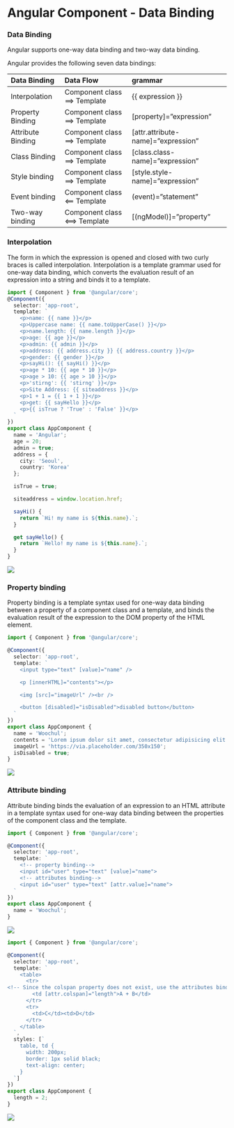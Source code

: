 # Angular Component - Data Binding

### Data Binding

Angular supports one-way data binding and two-way data binding. 

Angular provides the following seven data bindings:

| Data Binding |  Data Flow | grammar |
| :--- | :--- | :--- |
| Interpolation | Component class ⟹ Template | {{ expression }} |
| Property Binding | Component class ⟹ Template | \[property\]=”expression” |
| Attribute Binding | Component class ⟹ Template | \[attr.attribute-name\]=”expression” |
| Class Binding | Component class ⟹ Template | \[class.class-name\]=”expression” |
| Style binding | Component class ⟹ Template | \[style.style-name\]=”expression” |
| Event binding | Component class ⟸ Template | \(event\)=”statement” |
| Two-way binding | Component class ⟺ Template | \[\(ngModel\)\]=”property” |



### Interpolation

The form in which the expression is opened and closed with two curly braces is called interpolation. Interpolation is a template grammar used for one-way data binding, which converts the evaluation result of an expression into a string and binds it to a template.

```typescript
import { Component } from '@angular/core';
@Component({
  selector: 'app-root',
  template: `
    <p>name: {{ name }}</p>
    <p>Uppercase name: {{ name.toUpperCase() }}</p>
    <p>name.length: {{ name.length }}</p>
    <p>age: {{ age }}</p>
    <p>admin: {{ admin }}</p>
    <p>address: {{ address.city }} {{ address.country }}</p>
    <p>gender: {{ gender }}</p>
    <p>sayHi(): {{ sayHi() }}</p>
    <p>age * 10: {{ age * 10 }}</p>
    <p>age > 10: {{ age > 10 }}</p>
    <p>'stirng': {{ 'stirng' }}</p>
    <p>Site Address: {{ siteaddress }}</p>
    <p>1 + 1 = {{ 1 + 1 }}</p>
    <p>get: {{ sayHello }}</p>
    <p>{{ isTrue ? 'True' : 'False' }}</p>
  `
})
export class AppComponent {
  name = 'Angular';
  age = 20;
  admin = true;
  address = {
    city: 'Seoul',
    country: 'Korea'
  };

  isTrue = true;

  siteaddress = window.location.href;

  sayHi() {
    return `Hi! my name is ${this.name}.`;
  }

  get sayHello() {
    return `Hello! my name is ${this.name}.`;
  }
}
```

![](https://i.postimg.cc/C5dZfwPJ/Data-Binding1.png)

### Property binding

Property binding is a template syntax used for one-way data binding between a property of a component class and a template, and binds the evaluation result of the expression to the DOM property of the HTML element.

```typescript
import { Component } from '@angular/core';

@Component({
  selector: 'app-root',
  template: `
    <input type="text" [value]="name" />

    <p [innerHTML]="contents"></p>

    <img [src]="imageUrl" /><br />

    <button [disabled]="isDisabled">disabled button</button>
  `
})
export class AppComponent {
  name = 'Woochul';
  contents = 'Lorem ipsum dolor sit amet, consectetur adipisicing elit.';
  imageUrl = 'https://via.placeholder.com/350x150';
  isDisabled = true;
}
```

![](https://i.postimg.cc/jdZmV4q8/Data-Binding2.png)



### Attribute binding <a id="33-&#xC5B4;&#xD2B8;&#xB9AC;&#xBDF0;&#xD2B8;-&#xBC14;&#xC778;&#xB529;attribute-binding"></a>

Attribute binding binds the evaluation of an expression to an HTML attribute in a template syntax used for one-way data binding between the properties of the component class and the template.

```typescript
import { Component } from '@angular/core';

@Component({
  selector: 'app-root',
  template: `
    <!-- property binding-->
    <input id="user" type="text" [value]="name">
    <!-- attributes binding-->
    <input id="user" type="text" [attr.value]="name">
  `
})
export class AppComponent {
  name = 'Woochul';
}
```

![](https://i.postimg.cc/zvvyp1Jw/Data-Binding3.png)

```typescript
import { Component } from '@angular/core';

@Component({
  selector: 'app-root',
  template: `
    <table>
      <tr>
<!-- Since the colspan property does not exist, use the attributes binding. -->
        <td [attr.colspan]="length">A + B</td>
      </tr>
      <tr>
        <td>C</td><td>D</td>
      </tr>
    </table>
  `,
  styles: [`
    table, td {
      width: 200px;
      border: 1px solid black;
      text-align: center;
    }
  `]
})
export class AppComponent {
  length = 2;
}
```

![](https://i.postimg.cc/GmKH02HP/Data-Binding4.png)






